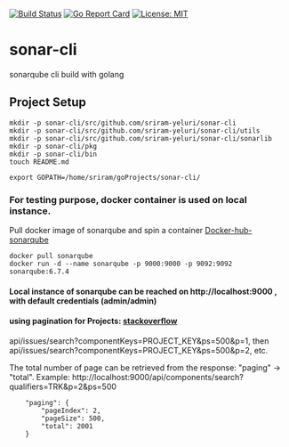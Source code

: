 [![Build Status](https://travis-ci.com/sriram-yeluri/sonar-cli.svg?branch=master)](https://travis-ci.com/sriram-yeluri/sonar-cli)
[![Go Report Card](https://goreportcard.com/badge/github.com/sriram-yeluri/sonar-cli)](https://goreportcard.com/report/github.com/sriram-yeluri/sonar-cli)
[![License: MIT](https://img.shields.io/badge/License-MIT-yellow.svg)](https://opensource.org/licenses/MIT)

# sonar-cli
sonarqube cli build with golang

## Project Setup

```
mkdir -p sonar-cli/src/github.com/sriram-yeluri/sonar-cli  
mkdir -p sonar-cli/src/github.com/sriram-yeluri/sonar-cli/utils  
mkdir -p sonar-cli/src/github.com/sriram-yeluri/sonar-cli/sonarlib  
mkdir -p sonar-cli/pkg  
mkdir -p sonar-cli/bin  
touch README.md  

export GOPATH=/home/sriram/goProjects/sonar-cli/  
```
### For testing purpose, docker container is used on local instance.  
Pull docker image of sonarqube and spin a container
[Docker-hub-sonarqube](https://hub.docker.com/_/sonarqube/)  
```
docker pull sonarqube  
docker run -d --name sonarqube -p 9000:9000 -p 9092:9092 sonarqube:6.7.4 
```
#### Local instance of sonarqube can be reached on http://localhost:9000 , with default credentials (admin/admin)


#### using pagination for Projects: [stackoverflow](https://stackoverflow.com/questions/47889780/how-to-get-more-than-500-issues-from-sonarqube-api)
api/issues/search?componentKeys=PROJECT_KEY&ps=500&p=1,
then api/issues/search?componentKeys=PROJECT_KEY&ps=500&p=2, etc.

The total number of page can be retrieved from the response:  "paging" -> "total".
Example:
http://localhost:9000/api/components/search?qualifiers=TRK&p=2&ps=500
```
	"paging": {
		"pageIndex": 2,
		"pageSize": 500,
		"total": 2001
	}
```
	
